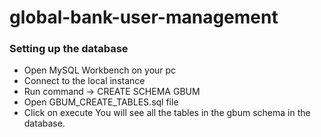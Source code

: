 # global-bank-user-management

### Setting up the database
- Open MySQL Workbench on your pc
- Connect to the local instance
- Run command -> CREATE SCHEMA GBUM
- Open GBUM_CREATE_TABLES.sql file
- Click on execute
You will see all the tables in the gbum schema in the database.
